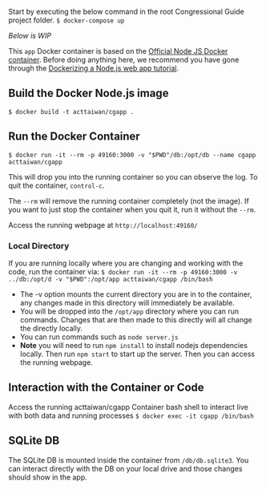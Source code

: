 Start by executing the below command in the root Congressional Guide project folder.
`$ docker-compose up`

*Below is WIP*

This `app` Docker container is based on the [Official Node JS Docker container](https://hub.docker.com/_/node/). Before doing anything here, we recommend you have gone through the [Dockerizing a Node.js web app tutorial](https://nodejs.org/en/docs/guides/nodejs-docker-webapp/).

## Build the Docker Node.js image 
`$ docker build -t acttaiwan/cgapp .`

## Run the Docker Container
`$ docker run -it --rm -p 49160:3000 -v "$PWD"/db:/opt/db --name cgapp acttaiwan/cgapp`

This will drop you into the running container so you can observe the log. To quit the container, `control-c`.

The `--rm` will remove the running container completely (not the image). If you want to just stop the container when you quit it, run it without the `--rm`.

Access the running webpage at `http://localhost:49160/`

### Local Directory
If you are running locally where you are changing and working with the code, run the container via:
`$ docker run -it --rm -p 49160:3000 -v ../db:/opt/d -v "$PWD":/opt/app acttaiwan/cgapp /bin/bash`

* The -v option mounts the current directory you are in to the container, any changes made in this directory will immediately be available.
* You will be dropped into the `/opt/app` directory where you can run commands. Changes that are then made to this directly will all change the directly locally.
* You can run commands such as `node server.js`
* **Note** you will need to run `npm install` to install nodejs dependencies locally. Then run `npm start` to start up the server. Then you can access the running webpage.

## Interaction with the Container or Code
Access the running acttaiwan/cgapp Container bash shell to interact live with both data and running processes
`$ docker exec -it cgapp /bin/bash`

## SQLite DB
The SQLite DB is mounted inside the container from `/db/db.sqlite3`. You can interact directly with the DB on your local drive and those changes should show in the app.